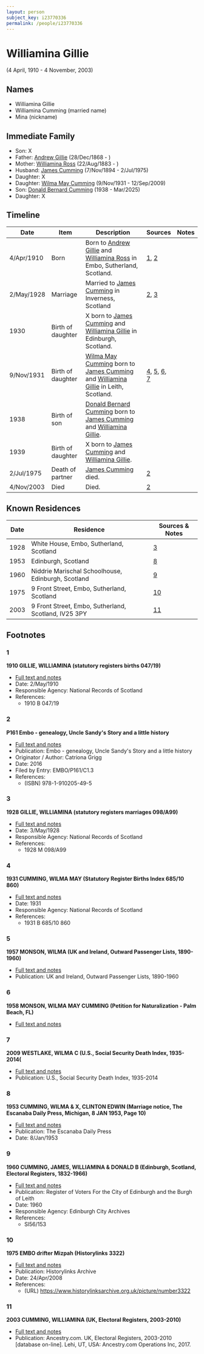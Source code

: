 ```yaml
---
layout: person
subject_key: i23770336
permalink: /people/i23770336
---
```


# Williamina Gillie
(4 April, 1910 - 4 November, 2003)

## Names

* Williamina Gillie
* Williamina Cumming (married name)
* Mina (nickname)

## Immediate Family

* Son: X
* Father: [Andrew Gillie](./@60068056@-andrew-gillie-b1868-12-28-d.md) (28/Dec/1868 - )
* Mother: [Williamina Ross](./@86024374@-williamina-ross-b1883-8-22-d.md) (22/Aug/1883 - )
* Husband: [James Cumming](./@492889@-james-cumming-b1894-11-7-d1975-7-2.md) (7/Nov/1894 - 2/Jul/1975)
* Daughter: X
* Daughter: [Wilma May Cumming](./@74680609@-wilma-may-cumming-b1931-11-9-d2009-9-12.md) (9/Nov/1931 - 12/Sep/2009)
* Son: [Donald Bernard Cumming](./@88821212@-donald-bernard-cumming-b1938-d2025-3.md) (1938 - Mar/2025)
* Daughter: X

## Timeline

Date | Item | Description | Sources | Notes
---|---|---|---|---
4/Apr/1910 | Born | Born to [Andrew Gillie](./@60068056@-andrew-gillie-b1868-12-28-d.md) and [Williamina Ross](./@86024374@-williamina-ross-b1883-8-22-d.md) in Embo, Sutherland, Scotland. | [1](#1), [2](#2) | 
2/May/1928 | Marriage | Married to [James Cumming](./@492889@-james-cumming-b1894-11-7-d1975-7-2.md) in Inverness, Scotland | [2](#2), [3](#3) | 
1930 | Birth of daughter | X born to [James Cumming](./@492889@-james-cumming-b1894-11-7-d1975-7-2.md) and [Williamina Gillie](./@23770336@-williamina-gillie-b1910-4-4-d2003-11-4.md) in Edinburgh, Scotland. |  | 
9/Nov/1931 | Birth of daughter | [Wilma May Cumming](./@74680609@-wilma-may-cumming-b1931-11-9-d2009-9-12.md) born to [James Cumming](./@492889@-james-cumming-b1894-11-7-d1975-7-2.md) and [Williamina Gillie](./@23770336@-williamina-gillie-b1910-4-4-d2003-11-4.md) in Leith, Scotland. | [4](#4), [5](#5), [6](#6), [7](#7) | 
1938 | Birth of son | [Donald Bernard Cumming](./@88821212@-donald-bernard-cumming-b1938-d2025-3.md) born to [James Cumming](./@492889@-james-cumming-b1894-11-7-d1975-7-2.md) and [Williamina Gillie](./@23770336@-williamina-gillie-b1910-4-4-d2003-11-4.md). |  | 
1939 | Birth of daughter | X born to [James Cumming](./@492889@-james-cumming-b1894-11-7-d1975-7-2.md) and [Williamina Gillie](./@23770336@-williamina-gillie-b1910-4-4-d2003-11-4.md). |  | 
2/Jul/1975 | Death of partner | [James Cumming](./@492889@-james-cumming-b1894-11-7-d1975-7-2.md) died. | [2](#2) | 
4/Nov/2003 | Died | Died. | [2](#2) | 

## Known Residences

Date | Residence | Sources & Notes
---|---|---
1928 | White House, Embo, Sutherland, Scotland | [3](#3)
1953 | Edinburgh, Scotland | [8](#8)
1960 | Niddrie Marischal Schoolhouse, Edinburgh, Scotland | [9](#9)
1975 | 9 Front Street, Embo, Sutherland, Scotland | [10](#10)
2003 | 9 Front Street, Embo, Sutherland, Scotland, IV25 3PY | [11](#11)

## Footnotes

### 1

**1910 GILLIE, WILLIAMINA (statutory registers births 047/19)**

* [Full text and notes](../sources/@19457833@-1910-gillie,-williamina-statutory-registers-births-047-19-.md)
* Date: 2/May/1910
* Responsible Agency: National Records of Scotland
* References: 
  * 1910 B 047/19

### 2

**P161 Embo - genealogy, Uncle Sandy's Story and a little history**

* [Full text and notes](../sources/@95058656@-p161-embo-genealogy,-uncle-sandy's-story-and-a-little-history.md)
* Publication: Embo - genealogy, Uncle Sandy's Story and a little history
* Originator / Author: Catriona Grigg
* Date: 2016
* Filed by Entry: EMBO/P161/C1.3
* References: 
  * (ISBN) 978-1-910205-49-5

### 3

**1928 GILLIE, WILLIAMINA (statutory registers marriages 098/A99)**

* [Full text and notes](../sources/@32473735@-1928-gillie,-williamina-statutory-registers-marriages-098-a99-.md)
* Date: 3/May/1928
* Responsible Agency: National Records of Scotland
* References: 
  * 1928 M 098/A99

### 4

**1931 CUMMING, WILMA MAY (Statutory Register Births Index 685/10 860)**

* [Full text and notes](../sources/@82273964@-1931-cumming,-wilma-may-statutory-register-births-index-685-10-860-.md)
* Date: 1931
* Responsible Agency: National Records of Scotland
* References: 
  * 1931 B 685/10 860

### 5

**1957 MONSON, WILMA (UK and Ireland, Outward Passenger Lists, 1890-1960)**

* [Full text and notes](../sources/@50893584@-1957-monson,-wilma-uk-and-ireland,-outward-passenger-lists,-1890-1960-.md)
* Publication: UK and Ireland, Outward Passenger Lists, 1890-1960

### 6

**1958 MONSON, WILMA MAY CUMMING (Petition for Naturalization - Palm Beach, FL)**

* [Full text and notes](../sources/@56630136@-1958-monson,-wilma-may-cumming-petition-for-naturalization-palm-beach,-fl-.md)

### 7

**2009 WESTLAKE, WILMA C (U.S., Social Security Death Index, 1935-2014(**

* [Full text and notes](../sources/@72443844@-2009-westlake,-wilma-c-u.s.,-social-security-death-index,-1935-2014-.md)
* Publication: U.S., Social Security Death Index, 1935-2014

### 8

**1953 CUMMING, WILMA & X, CLINTON EDWIN (Marriage notice, The Escanaba Daily Press, Michigan, 8 JAN 1953, Page 10)**

* [Full text and notes](../sources/@12112448@-1953-cumming,-wilma-&-monson,-clinton-edwin-marriage-notice,-the-escanaba-daily-press,-michigan,-8-….md)
* Publication: The Escanaba Daily Press
* Date: 8/Jan/1953

### 9

**1960 CUMMING, JAMES, WILLIAMINA & DONALD B (Edinburgh, Scotland, Electoral Registers, 1832-1966)**

* [Full text and notes](../sources/@43991336@-1960-cumming,-james,-williamina-&-donald-b-edinburgh,-scotland,-electoral-registers,-1832-1966-.md)
* Publication: Register of Voters For the City of Edinburgh and the Burgh of Leith
* Date: 1960
* Responsible Agency: Edinburgh City Archives
* References: 
  * Sl56/153

### 10

**1975 EMBO drifter Mizpah (Historylinks 3322)**

* [Full text and notes](../sources/@32473964@-1975-embo-drifter-mizpah-historylinks-3322-.md)
* Publication: Historylinks Archive
* Date: 24/Apr/2008
* References: 
  * (URL) https://www.historylinksarchive.org.uk/picture/number3322

### 11

**2003 CUMMING, WILLIAMINA (UK, Electoral Registers, 2003-2010)**

* [Full text and notes](../sources/@38527838@-2003-cumming,-williamina-uk,-electoral-registers,-2003-2010-.md)
* Publication: Ancestry.com. UK, Electoral Registers, 2003-2010 [database on-line]. Lehi, UT, USA: Ancestry.com Operations Inc, 2017.


